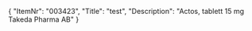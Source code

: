 {
  "ItemNr": "003423",
  "Title": "test",
  "Description": "Actos, tablett 15 mg Takeda Pharma AB"
}